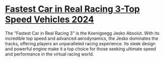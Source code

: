 # [Fastest Car in Real Racing 3-Top Speed Vehicles 2024](https://appzsoft.com/fastest-car-in-real-racing-3/)
The "Fastest Car in Real Racing 3" is the Koenigsegg Jesko Absolut. With its incredible top speed and advanced aerodynamics, the Jesko dominates the tracks, offering players an unparalleled racing experience. Its sleek design and powerful engine make it a top choice for those seeking ultimate speed and performance in the virtual racing world.
